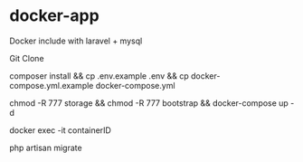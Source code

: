 # docker-app

Docker include with laravel + mysql

Git Clone 

composer install && cp .env.example  .env && cp docker-compose.yml.example docker-compose.yml

chmod -R 777 storage && chmod -R 777 bootstrap && docker-compose up -d 

docker exec -it containerID  

php artisan migrate


